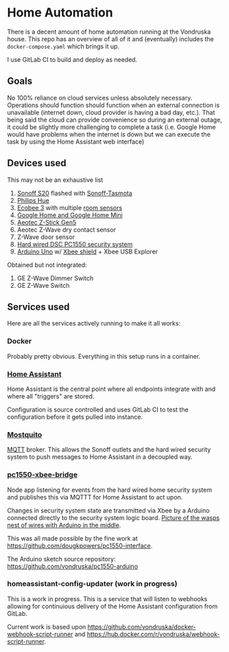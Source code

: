 # Home Automation

There is a decent amount of home automation running at the Vondruska house. This repo has an overview of all of it and (eventually) includes the `docker-compose.yaml` which brings it up.

I use GitLab CI to build and deploy as needed.


## Goals
No 100% reliance on cloud services unless absolutely necessary. Operations should function should function when an external connection is unavailable (internet down, cloud provider is having a bad day, etc.). That being said the cloud can provide convenience so during an external outage, it could be slightly more challenging to complete a task (i.e. Google Home would have problems when the internet is down but we can execute the task by using the Home Assistant web interface)

## Devices used

This may not be an exhaustive list

1. [Sonoff S20](https://www.itead.cc/smart-socket.html) flashed with [Sonoff-Tasmota](https://github.com/arendst/Sonoff-Tasmota)
1. [Philips Hue](https://www.meethue.com)
1. [Ecobee 3](https://www.ecobee.com) with multiple [room sensors](https://www.ecobee.com/room-sensors/)
1. [Google Home and Google Home Mini](https://www.google.com/home)
1. [Aeotec Z-Stick Gen5](https://aeotec.com/z-wave-usb-stick)
1. Aeotec Z-Wave dry contact sensor
1. Z-Wave door sensor
1. [Hard wired DSC PC1550 security system](https://images.google.com/?q=dsc+pc1550&gws_rd=ssl)
1. [Arduino Uno](https://store.arduino.cc/usa/arduino-uno-rev3) w/ [Xbee shield](https://www.sparkfun.com/products/12847) + Xbee USB Explorer

Obtained but not integrated:
1. GE Z-Wave Dimmer Switch
1. GE Z-Wave Switch

## Services used

Here are all the services actively running to make it all works:

### Docker

Probably pretty obvious. Everything in this setup runs in a container.

### [Home Assistant](https://github.com/home-assistant/home-assistant)

Home Assistant is the central point where all endpoints integrate with and where all "triggers" are stored.

Configuration is source controlled and uses GitLab CI to test the configuration before it gets pulled into instance.

### [Mostquito](https://mosquitto.org/)

[MQTT](http://mqtt.org) broker. This allows the Sonoff outlets and the hard wired security system to push messages to Home Assistant in a decoupled way.

### [pc1550-xbee-bridge](https://github.com/vondruska/pc1550-xbee-bridge)

Node app listening for events from the hard wired home security system and publishes this via MQTTT for Home Assistant to act upon.

Changes in security system state are transmitted via Xbee by a Arduino connected directly to the security system logic board. [Picture of the wasps nest of wires with Arduino in the middle](https://i.imgur.com/SA4ujbsh.jpg).

This was all made possible by the fine work at https://github.com/dougkpowers/pc1550-interface.

The Arduino sketch source repository: https://github.com/vondruska/pc1550-arduino

### homeassistant-config-updater (work in progress)

This is a work in progress. This is a service that will listen to webhooks allowing for continuious delivery of the Home Assistant configuration from GitLab.

Current work is based upon https://github.com/vondruska/docker-webhook-script-runner and https://hub.docker.com/r/vondruska/webhook-script-runner.